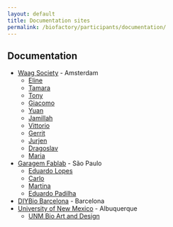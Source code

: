 ```yaml
---
layout: default
title: Documentation sites
permalink: /biofactory/participants/documentation/
---
```


## Documentation

* [Waag Society](http://www.waag.org) - Amsterdam
  * [Eline](http://elinevanderploeg.github.io/endexam/biohack.html)
  * [Tamara](http://tamaratomoro.github.io/)
  * [Tony](https://github.com/tg4259)
  * [Giacomo](https://github.com/GG-loop)
  * [Yuan](https://github.com/Yuanamoto)
  * [Jamillah](http://jamillah.github.io/)
  * [Vittorio](http://vittoriomilone.github.io/)
  * [Gerrit](https://www.wevolver.com/gerrit.niezen/biofactory)
  * [Jurjen](http://jurminator.github.io/)
  * [Dragoslav](http://dragoslav.github.io/diy/)
  * [Maria](http://mariaboto.github.io)
* [Garagem Fablab](http://www.garagemfablab.com) - São Paulo
  * [Eduardo Lopes](https://biohackacademyelopes.wordpress.com)
  * [Carlo](https://github.com/carloscandidojr/biohackacademy/wiki)
  * [Martina](https://martinaferracane.wordpress.com/bio-hack-adventure-in-sao-paulo/)
  * [Eduardo Padilha](https://hackscientist.wordpress.com/2015/03/16/ola-mundo/)
* [DIYBio Barcelona](http://www.meetup.com/Barcelona-DIYbio-Meetup/) - Barcelona
* [University of New Mexico](http://www.unm.edu) - Albuquerque
  * [UNM Bio Art and Design](https://github.com/unmbioartanddesign/biofactory/wiki/Biofactory-Course,-Waag-Society-Documentation:--Week-1)
